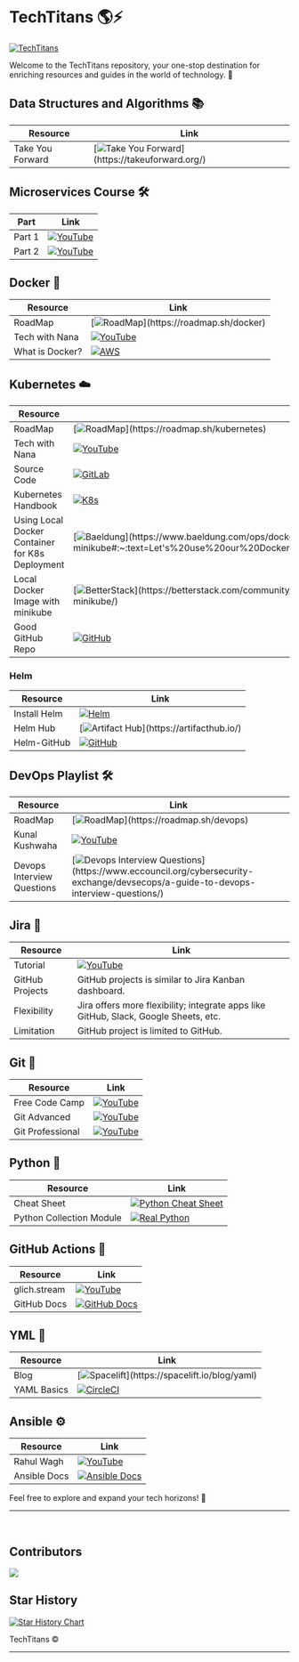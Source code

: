 # TechTitans 🌎⚡

[![TechTitans](https://img.shields.io/badge/Tech-Titans-brightgreen?style=for-the-badge)](https://github.com/yourusername/TechTitans)

Welcome to the TechTitans repository, your one-stop destination for enriching resources and guides in the world of technology. 🚀

## Data Structures and Algorithms 📚

| Resource        | Link                                                                                                                                                       |
|-----------------|------------------------------------------------------------------------------------------------------------------------------------------------------------|
| Take You Forward | [![Take You Forward](https://img.shields.io/badge/Take-You%20Forward-blue?style=flat-square&logo=data:image/png;base64,...)](https://takeuforward.org/)    |

## Microservices Course 🛠️

| Part  | Link                                                                                                                                                        |
|-------|-------------------------------------------------------------------------------------------------------------------------------------------------------------|
| Part 1 | [![YouTube](https://img.shields.io/badge/YouTube-red?style=flat-square&logo=youtube&logoColor=white)](https://youtu.be/BLlEgtp2_i8)                         |
| Part 2 | [![YouTube](https://img.shields.io/badge/YouTube-red?style=flat-square&logo=youtube&logoColor=white)](https://www.youtube.com/watch?v=EeQRAxXWDF4&t=0s)     |

## Docker 🐳

| Resource           | Link                                                                                                                                                            |
|--------------------|-----------------------------------------------------------------------------------------------------------------------------------------------------------------|
| RoadMap            | [![RoadMap](https://img.shields.io/badge/RoadMap-brightgreen?style=flat-square&logo=data:image/png;base64,...)](https://roadmap.sh/docker)                       |
| Tech with Nana     | [![YouTube](https://img.shields.io/badge/YouTube-red?style=flat-square&logo=youtube&logoColor=white)](https://youtu.be/3c-iBn73dDE)                              |
| What is Docker?    | [![AWS](https://img.shields.io/badge/AWS-orange?style=flat-square&logo=amazon-aws&logoColor=white)](https://aws.amazon.com/docker/)                              |

## Kubernetes ☁️

| Resource                                  | Link                                                                                                                                                                                                         |
|-------------------------------------------|--------------------------------------------------------------------------------------------------------------------------------------------------------------------------------------------------------------|
| RoadMap                                   | [![RoadMap](https://img.shields.io/badge/RoadMap-brightgreen?style=flat-square&logo=data:image/png;base64,...)](https://roadmap.sh/kubernetes)                                                                |
| Tech with Nana                            | [![YouTube](https://img.shields.io/badge/YouTube-red?style=flat-square&logo=youtube&logoColor=white)](https://www.youtube.com/watch?v=X48VuDVv0do)                                                            |
| Source Code                               | [![GitLab](https://img.shields.io/badge/GitLab-orange?style=flat-square&logo=gitlab&logoColor=white)](https://gitlab.com/nanuchi/youtube-tutorial-series/-/tree/master)                                       |
| Kubernetes Handbook                       | [![K8s](https://img.shields.io/badge/Kubernetes-blue?style=flat-square&logo=kubernetes&logoColor=white)](https://minikube.sigs.k8s.io/docs/handbook/)                                                        |
| Using Local Docker Container for K8s Deployment | [![Baeldung](https://img.shields.io/badge/Baeldung-brightgreen?style=flat-square&logo=data:image/png;base64,...)](https://www.baeldung.com/ops/docker-local-images-minikube#:~:text=Let's%20use%20our%20Dockerfile%20and,:%20$%20kubectl%20logs%20first%2Dcontainer) |
| Local Docker Image with minikube          | [![BetterStack](https://img.shields.io/badge/BetterStack-blue?style=flat-square&logo=data:image/png;base64,...)](https://betterstack.com/community/questions/how-to-use-local-docker-images-with-minikube/) |
| Good GitHub Repo                          | [![GitHub](https://img.shields.io/badge/GitHub-181717?style=flat-square&logo=github&logoColor=white)](https://github.com/devopsproin/certified-kubernetes-administrator/tree/main)                          |

### Helm 

| Resource    | Link                                                                                                                                                            |
|-------------|-----------------------------------------------------------------------------------------------------------------------------------------------------------------|
| Install Helm | [![Helm](https://img.shields.io/badge/Helm-0F1689?style=flat-square&logo=helm&logoColor=white)](https://helm.sh/docs/intro/install/)                             |
| Helm Hub    | [![Artifact Hub](https://img.shields.io/badge/Artifact%20Hub-blue?style=flat-square&logo=data:image/png;base64,...)](https://artifacthub.io/)                     |
| Helm-GitHub | [![GitHub](https://img.shields.io/badge/GitHub-181717?style=flat-square&logo=github&logoColor=white)](https://github.com/helm)                                    |

## DevOps Playlist 🛠️

| Resource            | Link                                                                                                                                                            |
|---------------------|-----------------------------------------------------------------------------------------------------------------------------------------------------------------|
| RoadMap             | [![RoadMap](https://img.shields.io/badge/RoadMap-brightgreen?style=flat-square&logo=data:image/png;base64,...)](https://roadmap.sh/devops)                       |
| Kunal Kushwaha      | [![YouTube](https://img.shields.io/badge/YouTube-red?style=flat-square&logo=youtube&logoColor=white)](https://youtube.com/playlist?list=PL9gnSGHSqcnoqBXdMwUTRod4Gi3eac2Ak&si=p1iwhiB2o-zKkIR0) |
| Devops Interview Questions | [![Devops Interview Questions](https://img.shields.io/badge/Devops-Interview%20Questions-brightgreen?style=flat-square&logo=data:image/png;base64,...)](https://www.eccouncil.org/cybersecurity-exchange/devsecops/a-guide-to-devops-interview-questions/) |

## Jira 📝

| Resource          | Link                                                                                                                                                           |
|-------------------|----------------------------------------------------------------------------------------------------------------------------------------------------------------|
| Tutorial          | [![YouTube](https://img.shields.io/badge/YouTube-red?style=flat-square&logo=youtube&logoColor=white)](https://www.youtube.com/watch?v=nHuhojfjeUY)              |
| GitHub Projects   | GitHub projects is similar to Jira Kanban dashboard.                                                                                                            |
| Flexibility       | Jira offers more flexibility; integrate apps like GitHub, Slack, Google Sheets, etc.                                                                            |
| Limitation        | GitHub project is limited to GitHub.                                                                                                                            |

## Git 🌿

| Resource        | Link                                                                                                                                                           |
|-----------------|----------------------------------------------------------------------------------------------------------------------------------------------------------------|
| Free Code Camp  | [![YouTube](https://img.shields.io/badge/YouTube-red?style=flat-square&logo=youtube&logoColor=white)](https://www.youtube.com/watch?v=zTjRZNkhiEU)              |
| Git Advanced    | [![YouTube](https://img.shields.io/badge/YouTube-red?style=flat-square&logo=youtube&logoColor=white)](https://youtu.be/qsTthZi23VE?si=YQDkL4F2QOB46ZTd)         |
| Git Professional| [![YouTube](https://img.shields.io/badge/YouTube-red?style=flat-square&logo=youtube&logoColor=white)](https://youtu.be/Uszj_k0DGsg?si=LEBq334QQtIaoDlm)         |

## Python 🐍

| Resource                  | Link                                                                                                                                                            |
|---------------------------|-----------------------------------------------------------------------------------------------------------------------------------------------------------------|
| Cheat Sheet               | [![Python Cheat Sheet](https://img.shields.io/badge/Python-Cheat%20Sheet-green?style=flat-square&logo=python&logoColor=white)](https://www.pythoncheatsheet.org/) |
| Python Collection Module  | [![Real Python](https://img.shields.io/badge/Real-Python-yellow?style=flat-square&logo=python&logoColor=white)](https://realpython.com/python-collections-module/) |

## GitHub Actions 🔄

| Resource        | Link                                                                                                                                                            |
|-----------------|-----------------------------------------------------------------------------------------------------------------------------------------------------------------|
| glich.stream    | [![YouTube](https://img.shields.io/badge/YouTube-red?style=flat-square&logo=youtube&logoColor=white)](https://youtube.com/playlist?list=PLArH6NjfKsUhvGHrpag7SuPumMzQRhUKY&si=neQdbgUpow-ahIFf) |
| GitHub Docs     | [![GitHub Docs](https://img.shields.io/badge/GitHub-Docs-181717?style=flat-square&logo=github&logoColor=white)](https://docs.github.com/en/actions)             |

## YML 📝

| Resource           | Link                                                                                                                                                           |
|--------------------|----------------------------------------------------------------------------------------------------------------------------------------------------------------|
| Blog               | [![Spacelift](https://img.shields.io/badge/Spacelift-brightgreen?style=flat-square&logo=data:image/png;base64,...)](https://spacelift.io/blog/yaml)              |
| YAML Basics        | [![CircleCI](https://img.shields.io/badge/CircleCI-343434?style=flat-square&logo=circleci&logoColor=white)](https://circleci.com/blog/what-is-yaml-a-beginner-s-guide/) |

## Ansible ⚙️

| Resource          | Link                                                                                                                                                            |
|-------------------|-----------------------------------------------------------------------------------------------------------------------------------------------------------------|
| Rahul Wagh        | [![YouTube](https://img.shields.io/badge/YouTube-red?style=flat-square&logo=youtube&logoColor=white)](https://www.youtube.com/watch?v=GROqwFFLl3s)               |
| Ansible Docs      | [![Ansible Docs](https://img.shields.io/badge/Ansible-Docs-EE0000?style=flat-square&logo=ansible&logoColor=white)](https://docs.ansible.com/)                     |

Feel free to explore and expand your tech horizons! 🌟

---
<br/>

## Contributors

<a href="https://github.com/NisargPipaliya/TechTitans/graphs/contributors">
  <img src="https://contrib.rocks/image?repo=NisargPipaliya/TechTitans" />
</a>

## Star History

<a href="https://star-history.com/#NisargPipaliya/TechTitans&Date">
 <picture>
   <source media="(prefers-color-scheme: dark)" srcset="https://api.star-history.com/svg?repos=NisargPipaliya/TechTitans&type=Date&theme=dark" />
   <source media="(prefers-color-scheme: light)" srcset="https://api.star-history.com/svg?repos=NisargPipaliya/TechTitans&type=Date" />
   <img alt="Star History Chart" src="https://api.star-history.com/svg?repos=NisargPipaliya/TechTitans&type=Date" />
 </picture>
</a>

TechTitans &copy;

---